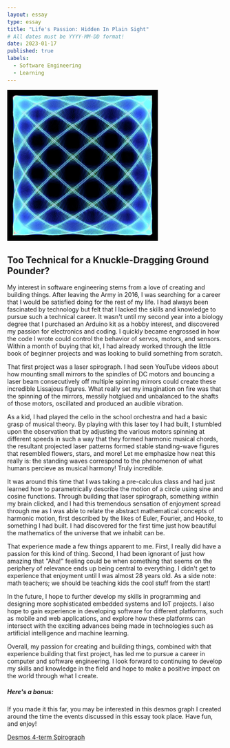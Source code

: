 ```yaml
---
layout: essay
type: essay
title: "Life's Passion: Hidden In Plain Sight"
# All dates must be YYYY-MM-DD format!
date: 2023-01-17
published: true
labels:
  - Software Engineering
  - Learning
---
```


<img width="350px" class="rounded float-start pe-4" src="../img/essayPics/lissajous.jpeg">

## Too Technical for a Knuckle-Dragging Ground Pounder?

My interest in software engineering stems from a love of creating and building things. After leaving the Army in 2016, I was searching for a career that I would be satisfied doing for the rest of my life. I had always been fascinated by technology but felt that I lacked the skills and knowledge to pursue such a technical career. It wasn't until my second year into a biology degree that I purchased an Arduino kit as a hobby interest, and discovered my passion for electronics and coding. I quickly became engrossed in how the code I wrote could control the behavior of servos, motors, and sensors. Within a month of buying that kit, I had already worked through the little book of beginner projects and was looking to build something from scratch.

That first project was a laser spirograph. I had seen YouTube videos about how mounting small mirrors to the spindles of DC motors and bouncing a laser beam consecutively off multiple spinning mirrors could create these incredible Lissajous figures. What really set my imagination on fire was that the spinning of the mirrors, messily hotglued and unbalanced to the shafts of those motors, oscillated and produced an audible vibration.

As a kid, I had played the cello in the school orchestra and had a basic grasp of musical theory. By playing with this laser toy I had built, I stumbled upon the observation that by adjusting the various motors spinning at different speeds in such a way that they formed harmonic musical chords, the resultant projected laser patterns formed stable standing-wave figures that resembled flowers, stars, and more!  Let me emphasize how neat this really is: the standing waves correspond to the phenomenon of what humans percieve as musical harmony!  Truly incredible.

It was around this time that I was taking a pre-calculus class and had just learned how to parametrically describe the motion of a circle using sine and cosine functions. Through building that laser spirograph, something within my brain clicked, and I had this tremendous sensation of enjoyment spread through me as I was able to relate the abstract mathematical concepts of harmonic motion, first described by the likes of Euler, Fourier, and Hooke, to something I had built. I had discovered for the first time just how beautiful the mathematics of the universe that we inhabit can be.

That experience made a few things apparent to me. First, I really did have a passion for this kind of thing. Second, I had been ignorant of just how amazing that "Aha!" feeling could be when something that seems on the periphery of relevance ends up being central to everything. I didn't get to experience that enjoyment until I was almost 28 years old. As a side note: math teachers; we should be teaching kids the cool stuff from the start!

In the future, I hope to further develop my skills in programming and designing more sophisticated embedded systems and IoT projects. I also hope to gain experience in developing software for different platforms, such as mobile and web applications, and explore how these platforms can intersect with the exciting advances being made in technologies such as artificial intelligence and machine learning.

Overall, my passion for creating and building things, combined with that experience building that first project, has led me to pursue a career in computer and software engineering. I look forward to continuing to develop my skills and knowledge in the field and hope to make a positive impact on the world through what I create.

##### Here's a bonus: 
If you made it this far, you may be interested in this desmos graph I created around the time the events discussed in this essay took place.  Have fun, and enjoy!

[Desmos 4-term Spirograph](https://www.desmos.com/calculator/gncahk4kea)

